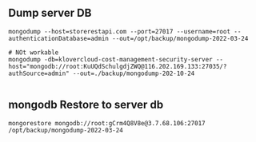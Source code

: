 ## Dump server DB

```shell
mongodump --host=storerestapi.com --port=27017 --username=root --authenticationDatabase=admin --out=/opt/backup/mongodump-2022-03-24

# NOt workable
mongodump -db=klovercloud-cost-management-security-server --host="mongodb://root:KuUQdSchulgdjZWQ@116.202.169.133:27035/?authSource=admin" --out=./backup/mongodump-202-10-24


```
## mongodb Restore to server db

```shell
mongorestore mongodb://root:gCrm4Q8V8e@3.7.68.106:27017 /opt/backup/mongodump-2022-03-24
```
